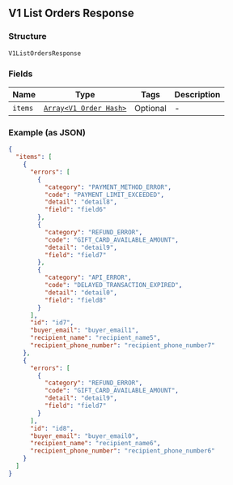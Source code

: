## V1 List Orders Response

### Structure

`V1ListOrdersResponse`

### Fields

| Name | Type | Tags | Description |
|  --- | --- | --- | --- |
| `items` | [`Array<V1 Order Hash>`](/doc/models/v1-order.md) | Optional | - |

### Example (as JSON)

```json
{
  "items": [
    {
      "errors": [
        {
          "category": "PAYMENT_METHOD_ERROR",
          "code": "PAYMENT_LIMIT_EXCEEDED",
          "detail": "detail8",
          "field": "field6"
        },
        {
          "category": "REFUND_ERROR",
          "code": "GIFT_CARD_AVAILABLE_AMOUNT",
          "detail": "detail9",
          "field": "field7"
        },
        {
          "category": "API_ERROR",
          "code": "DELAYED_TRANSACTION_EXPIRED",
          "detail": "detail0",
          "field": "field8"
        }
      ],
      "id": "id7",
      "buyer_email": "buyer_email1",
      "recipient_name": "recipient_name5",
      "recipient_phone_number": "recipient_phone_number7"
    },
    {
      "errors": [
        {
          "category": "REFUND_ERROR",
          "code": "GIFT_CARD_AVAILABLE_AMOUNT",
          "detail": "detail9",
          "field": "field7"
        }
      ],
      "id": "id8",
      "buyer_email": "buyer_email0",
      "recipient_name": "recipient_name6",
      "recipient_phone_number": "recipient_phone_number6"
    }
  ]
}
```

